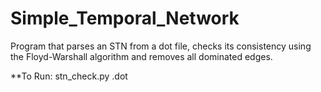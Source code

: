 # Simple_Temporal_Network
Program that parses an STN from a dot file, checks its consistency using the Floyd-Warshall algorithm and removes all dominated edges.

**To Run: stn_check.py <dot filename>.dot
